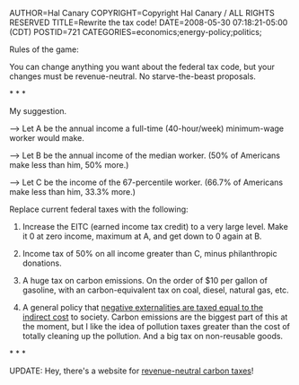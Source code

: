 AUTHOR=Hal Canary
COPYRIGHT=Copyright Hal Canary / ALL RIGHTS RESERVED
TITLE=Rewrite the tax code!
DATE=2008-05-30 07:18:21-05:00 (CDT)
POSTID=721
CATEGORIES=economics;energy-policy;politics;

Rules of the game:

You can change anything you want about the federal tax code, but your changes must be revenue-neutral. No starve-the-beast proposals.

\* \* \*

My suggestion.

\--> Let A be the annual income a full-time (40-hour/week) minimum-wage worker would make.

\--> Let B be the annual income of the median worker. (50% of Americans make less than him, 50% more.)

\--> Let C be the income of the 67-percentile worker. (66.7% of Americans make less than him, 33.3% more.)

Replace current federal taxes with the following:

1) Increase the EITC (earned income tax credit) to a very large level. Make it 0 at zero income, maximum at A, and get down to 0 again at B.

2) Income tax of 50% on all income greater than C, minus philanthropic donations.

3) A huge tax on carbon emissions. On the order of $10 per gallon of gasoline, with an carbon-equivalent tax on coal, diesel, natural gas, etc.

4) A general policy that [negative externalities are taxed equal to the indirect cost](http://en.wikipedia.org/wiki/Pigovian_tax) to society. Carbon emissions are the biggest part of this at the moment, but I like the idea of pollution taxes greater than the cost of totally cleaning up the pollution. And a big tax on non-reusable goods.

\* \* \*

UPDATE: Hey, there's a website for [revenue-neutral carbon taxes](http://www.carbontax.org/)!
